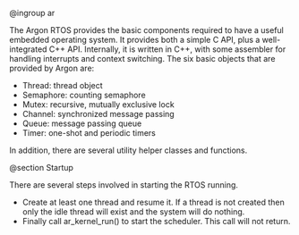 @ingroup ar

The Argon RTOS provides the basic components required to have a useful embedded
operating system. It provides both a simple C API, plus a well-integrated C++ API. Internally, it
is written in C++, with some assembler for handling interrupts and context switching. The six
basic objects that are provided by Argon are:

- Thread: thread object
- Semaphore: counting semaphore
- Mutex: recursive, mutually exclusive lock
- Channel: synchronized message passing
- Queue: message passing queue
- Timer: one-shot and periodic timers

In addition, there are several utility helper classes and functions.

@section Startup

There are several steps involved in starting the RTOS running.

-   Create at least one thread and resume it. If a thread is not created
    then only the idle thread will exist and the system will do nothing.
-   Finally call ar_kernel_run() to start the scheduler. This call will
    not return.
